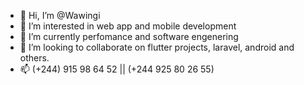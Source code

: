 - 👋 Hi, I’m @Wawingi
- 👀 I’m interested in web app and mobile development
- 🌱 I’m currently perfomance and software engenering
- 💞️ I’m looking to collaborate on flutter projects, laravel, android and others.
- 📫 (+244) 915 98 64 52 || (+244 925 80 26 55)

<!---
Wawingi/Wawingi is a ✨ special ✨ repository because its `README.md` (this file) appears on your GitHub profile.
You can click the Preview link to take a look at your changes.
--->
